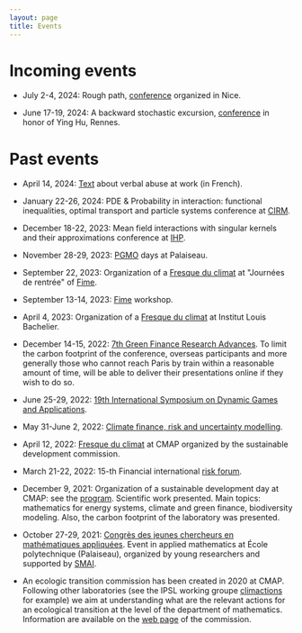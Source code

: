 ```yaml
---
layout: page
title: Events
---
```


# Incoming events

* July 2-4, 2024: Rough path, [conference](https://trag2024.sciencesconf.org/?lang=fr) organized in Nice.


* June 17-19, 2024: A backward stochastic excursion, [conference](https://www.lebesgue.fr/fr/BSEYing) in honor of Ying Hu, Rennes.

# Past events


* April 14, 2024: [Text](pdf-files/temoignage.pdf) about verbal abuse at work (in French).

* January 22-26, 2024: PDE & Probability in interaction: functional inequalities, optimal transport and particle systems conference at [CIRM](https://conferences.cirm-math.fr/2988.html).

* December 18-22, 2023: Mean field interactions with singular kernels and their approximations conference at 
[IHP](https://math.maths.univ-evry.fr/Mckean2023/Home.html).

* November 28-29, 2023: [PGMO](https://www.fondation-hadamard.fr/fr/programmes/les-programmes-thematiques/home/pgmo-days/) days at Palaiseau.

* September 22, 2023: Organization of a [Fresque du climat](https://fresqueduclimat.org) at "Journées de rentrée" of [Fime](https://www.fime-lab.org/en/home/).

* September 13-14, 2023: [Fime](https://www.fime-lab.org/en/home/) workshop.

* April 4, 2023: Organization of a [Fresque du climat](https://fresqueduclimat.org) at Institut Louis Bachelier.

* December 14-15, 2022: [7th Green Finance Research Advances](https://www.institutlouisbachelier.org/evenement/gfra-7-fr/). To limit the carbon footprint of the conference, overseas participants and more generally those who cannot reach Paris by train within a reasonable amount of time, will be able to deliver their presentations online if they wish to do so.

* June 25-29, 2022: [19th International Symposium on Dynamic Games and Applications](https://www.gerad.ca/colloques/isdg2022/).

* May 31-June 2, 2022: [Climate finance, risk and uncertainty modelling](https://clifirium2022.sciencesconf.org).

* April 12, 2022: [Fresque du climat](https://fresqueduclimat.org) at CMAP organized by the sustainable development commission.

* March 21-22, 2022: 15-th Financial international [risk forum](https://www.risks-forum.org).

* December 9, 2021: Organization of a sustainable development day at CMAP: see the [program](pdf-files/ProgrammeMatineeDD.pdf). Scientific work presented. Main topics: mathematics for energy systems, climate and green finance, biodiversity modeling. Also, the carbon footprint of the laboratory was presented.


* October 27-29, 2021: [Congrès des jeunes chercheurs en mathématiques appliquées](https://cjc-ma2021.github.io). Event in applied mathematics at École polytechnique (Palaiseau), organized by young researchers and supported by [SMAI](http://smai.emath.fr).

* An ecologic transition commission has been created in 2020 at CMAP. Following other laboratories (see the IPSL working groupe [climactions](https://climactions.ipsl.fr) for example) we aim at understanding what are the relevant actions for an ecological transition at the level of the department of mathematics. Information are available on the [web page](https://portail.polytechnique.edu/cmap/fr/le-laboratoire/commission-developpement-durable) of the commission.
